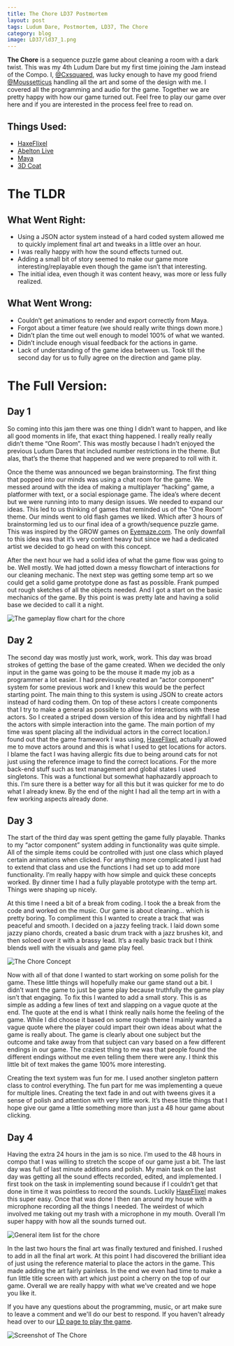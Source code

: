 ```yaml
---
title: The Chore LD37 Postmortem
layout: post
tags: Ludum Dare, Postmortem, LD37, The Chore
category: blog
image: LD37/ld37_1.png
---
```


**The Chore** is a sequence puzzle game about cleaning a room with a dark twist. This was my 4th Ludum Dare but my first time joining the Jam instead of the Compo. I, [@Cxsquared](https://twitter.com/cxsquared), was lucky enough to have my good friend [@Moussetticus](https://twitter.com/Moussetticus) handling all the art and some of the design with me. I covered all the programming and audio for the game. Together we are pretty happy with how our game turned out. Feel free to play our game over here and if you are interested in the process feel free to read on.

## Things Used:

* [HaxeFlixel](http://haxeflixel.com/)
* [Abelton Live](https://www.ableton.com/en/)
* [Maya](http://www.autodesk.com/products/maya/overview)
* [3D Coat](http://3dcoat.com/home/)


# The TLDR

## What Went Right:

* Using a JSON actor system instead of a hard coded system allowed me to quickly implement final art and tweaks in a little over an hour.
* I was really happy with how the sound effects turned out.
* Adding a small bit of story seemed to make our game more interesting/replayable even though the game isn’t that interesting.
* The initial idea, even though it was content heavy, was more or less fully realized.

## What Went Wrong:

* Couldn’t get animations to render and export correctly from Maya.
* Forgot about a timer feature (we should really write things down more.)
* Didn’t  plan the time out well enough to model 100% of what we wanted.
* Didn’t include enough visual feedback for the actions in game.
* Lack of understanding of the game idea between us. Took till the second day for us to fully agree on the direction and game play.


# The Full Version:

## Day 1

So coming into this jam there was one thing I didn’t want to happen, and like all good moments in life, that exact thing happened. I really really really didn’t theme “One Room”. This was mostly because I hadn’t enjoyed the previous Ludum Dares that included number restrictions in the theme. But alas, that’s the theme that happened and we were prepared to roll with it.

Once the theme was announced we began brainstorming. The first thing that popped into our minds was using a chat room for the game. We messed around with the idea of making a multiplayer “hacking” game, a platformer with text, or a social espionage game. The idea’s where decent but we were running into to many design issues. We needed to expand our ideas. This led to us thinking of games that reminded us of the “One Room” theme. Our minds went to old flash games we liked. Which after 3 hours of brainstorming led us to our final idea of a growth/sequence puzzle game. This was inspired by the GROW games on [Eyemaze.com](http://www.eyezmaze.com/). The only downfall to this idea was that it’s very content heavy but since we had a dedicated artist we decided to go head on with this concept.

After the next hour we had a solid idea of what the game flow was going to be. Well mostly. We had jotted down a messy flowchart of interactions for our cleaning mechanic. The next step was getting some temp art so we could get a solid game prototype done as fast as possible. Frank pumped out rough sketches of all the objects needed. And I got a start on the basic mechanics of the game. By this point is was pretty late and having a solid base we decided to call it a night.

![The gameplay flow chart for the chore]({{site.baseurl}}/assets/LD37/ld37_2.jpg)

## Day 2

The second day was mostly just work, work, work. This day was broad strokes of getting the base of the game created. When we decided the only input in the game was going to be the mouse it made my job as a programmer a lot easier. I had previously created an “actor component” system for some previous work and I knew this would be the perfect starting point. The main thing to this system is using JSON to create actors instead of hard coding them. On top of these actors I create components that I try to make a general as possible to allow for interactions with these actors. So I created a striped down version of this idea and by nightfall I had the actors with simple interaction into the game. The main portion of my time was spent placing all the individual actors in the correct location.I found out that the game framework I was using, [HaxeFlixel](http://haxeflixel.com/), actually allowed me to move actors around and this is what I used to get locations for actors. I blame the fact I was having allergic fits due to being around cats for not just using the reference image to find the correct locations. For the more back-end stuff such as text management and global states I used singletons. This was a functional but somewhat haphazardly approach to this. I’m sure there is a better way for all this but it was quicker for me to do what I already knew. By the end of the night I had all the temp art in with a few working aspects already done.

## Day 3

The start of the third day was spent getting the game fully playable. Thanks to my “actor component” system adding in functionality was quite simple. All of the simple items could be controlled with just one class which played certain animations when clicked. For anything more complicated I just had to extend that class and use the functions I had set up to add more functionality. I’m really happy with how simple and quick these concepts worked. By dinner time I had a fully playable prototype with the temp art. Things were shaping up nicely.

At this time I need a bit of a break from coding. I took the a break from the code and worked on the music. Our game is about cleaning… which is pretty boring. To compliment this I wanted to create a track that was peaceful and smooth. I decided on a jazzy feeling track. I laid down some jazzy piano chords, created a basic drum track with a jazz brushes kit, and then soloed over it with a brassy lead. It’s a really basic track but I think blends well with the visuals and game play feel.

![The Chore Concept]({{site.baseurl}}/assets/LD37/ld37_3.jpg)

Now with all of that done I wanted to start working on some polish for the game. These little things will hopefully make our game stand out a bit. I didn’t want the game to just be game play because truthfully the game play isn’t that engaging. To fix this I wanted to add a small story. This is as simple as adding a few lines of text and slapping on a vague quote at the end. The quote at the end is what I think really nails home the feeling of the game. While I did choose it based on some rough theme I mainly wanted a vague quote where the player could impart their own ideas about what the game is really about. The game is clearly about one subject but the outcome and take away from that subject can vary based on a few different endings in our game. The craziest thing to me was that people found the different endings without me even telling them there were any. I think this little bit of text makes the game 100% more interesting.

Creating the text system was fun for me. I used another singleton pattern class to control everything. The fun part for me was implementing a queue for multiple lines. Creating the text fade in and out with tweens gives it a sense of polish and attention with very little work. It’s these little things that I hope give our game a little something more than just a 48 hour game about clicking.

## Day 4

Having the extra 24 hours in the jam is so nice. I’m used to the 48 hours in compo that I was willing to stretch the scope of our game just a bit. The last day was full of last minute additions and polish. My main task on the last day was getting all the sound effects recorded, edited, and implemented. I first took on the task in implementing sound because if I couldn’t get that done in time it was pointless to record the sounds. Luckily [HaxeFlixel](http://haxeflixel.com/) makes this super easy. Once that was done I then ran around my house with a microphone recording all the things I needed. The weirdest of which involved me taking out my trash with a microphone in my mouth. Overall I’m super happy with how all the sounds turned out.

![General item list for the chore]({{site.baseurl}}/assets/LD37/ld37_4.jpg)

In the last two hours the final art was finally textured and finished. I rushed to add in all the final art work. At this point I had discovered the brilliant idea of just using the reference material to place the actors in the game. This made adding the art fairly painless. In the end we even had time to make a fun little title screen with art which just point a cherry on the top of our game. Overall we are really happy with what we’ve created and we hope you like it.

If you have any questions about the programming, music, or art make sure to leave a comment and we'll do our best to respond. If you haven't already head over to our [LD page to play the game](http://ludumdare.com/compo/ludum-dare-37/?action=preview&uid=23711).

![Screenshot of The Chore]({{site.baseurl}}/assets/LD37/ld37_5.png)
